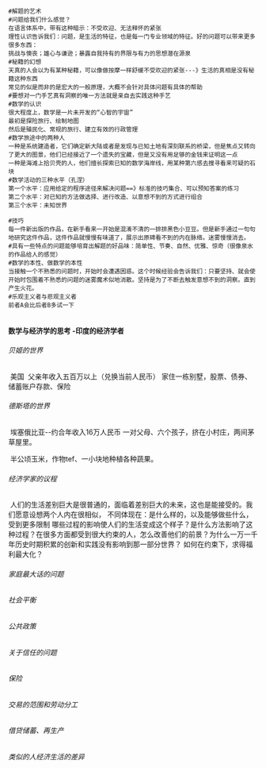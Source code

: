 ```shell
#解题的艺术
#问题给我们什么感觉？
在语言体系中，带有这种暗示：不受欢迎、无法释怀的紧张
理性认识告诉我们：问题，是生活的特征，也是每一门专业领域的特征。好的问题可以带来更多很多东西：
挑战与懊丧；雄心与谦逊；暴露自我持有的界限与有力的思想潜在源泉
#秘籍的幻想
天真的人会以为有某种秘籍，可以像做按摩一样舒缓不受欢迎的紧张---》生活的真相是没有秘籍这种东西
常见的似是而非的是宏大的一般原理，大概不会针对具体问题有具体的帮助
#要想对一门手艺真有洞察的唯一方法就是亲自去实践这种手艺
#数学的认识
很大程度上，数学是一片未开发的“心智的宇宙”
最初是探险旅行、绘制地图
然后是殖民化、常规的旅行、建立有效的行政管理
#数学旅途中的两种人
一种是系统建造者，它们确定新大陆或者是发现与已知土地有深刻联系的桥梁，但是焦点又转向了更大的图景，他们已经接近了一个遗失的宝藏，但是又没有用足够的金钱来证明这一点
一种是海滩上拾贝壳的人，他们擅长探索已知的数学海岸线，用某种第六感去搜寻看来可疑的石块
#数学活动的三种水平（孔涅）
第一个水平：应用给定的程序途径来解决问题==》标准的技巧集合、可以预知答案的练习
第二个水平：对已知的方法做选择、进行改造、以意想不到的方式进行组合
第三个水平：未知世界

#技巧
每一件新出版的作品，在新手看来一开始是混淆不清的一排排黑色小豆豆。但是新手通过一句句地研究这件作品，这件作品就慢慢有味道了，展示出原碑看不到的内在脉络。迷雾慢慢消去。
#具有一些特点的问题能够培育出解题的好品味：简单性、节奏、自然、优雅、惊奇（很像泉水的作品给人的感觉）
#数学的本性、做数学的本性
当接触一个不熟悉的问题时，开始时会遭遇困惑。这个时候经验会告诉我们：只要坚持、就会使开始时包围着不熟悉的问题的迷雾魔术似地消散。坚持是为了不断去触发意想不到的洞察。直到产生火花。
#乐观主义者与悲观主义者
前者A会比后者B多试一下


```











#### 数学与经济学的思考 -印度的经济学者

###### 贝姬的世界

​		美国
​		父亲年收入五百万以上（兑换当前人民币）
​		家住一栋别墅，股票、债券、储蓄账户存款、保险



###### 德斯塔的世界

​		埃塞俄比亚--约合年收入16万人民币
​		一对父母、六个孩子，挤在小村庄，两间茅草屋里。

​		半公顷玉米，作物tef、一小块地种植各种蔬果。	



###### 经济学家的议程

​		人们的生活差别巨大是很普通的，面临着差别巨大的未来，这也是能接受的。
​		我们愿意设想两个人内在很相似，
​		不同体现在：是什么样的，以及能够做些什么，受到更多限制
​		哪些过程的影响使人们的生活变成这个样子？是什么方法影响了这种过程？在很多方面都受到很大约束的人，怎么改善他们的前景？
​		为什么一万一千年历史时期积累的创新和实践没有影响到那一部分世界？
​		如何在约束下，求得福利最大化？





###### 家庭最大话的问题







###### 社会平衡







###### 公共政策



###### 关于信任的问题







###### 保险







###### 交易的范围和劳动分工







###### 借贷储蓄、再生产





###### 类似的人经济生活的差异